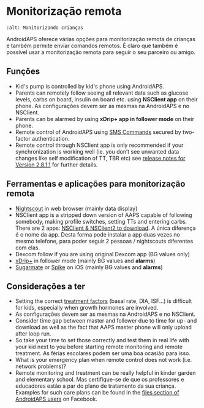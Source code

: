# Monitorização remota

```{image} ../images/KidsMonitoring.png
:alt: Monitorizando crianças
```

AndroidAPS oferece várias opções para monitorização remota de crianças e também permite enviar comandos remotos. É claro que também é possível usar a monitorização remota para seguir o seu parceiro ou amigo.

## Funções

- Kid's pump is controlled by kid's phone using AndroidAPS.
- Parents can remotely follow seeing all relevant data such as glucose levels, carbs on board, insulin on board etc. using **NSClient app** on their phone. As configurações devem ser as mesmas na AndroidAPS e no NSClient.
- Parents can be alarmed by using **xDrip+ app in follower mode** on their phone.
- Remote control of AndroidAPS using [SMS Commands](../Children/SMS-Commands.md) secured by two-factor authentication.
- Remote control through NSClient app is only recommended if your synchronization is working well (ie. you don’t see unwanted data changes like self modification of TT, TBR etc) see [release notes for Version 2.8.1.1](../Installing-AndroidAPS/Releasenotes.md#important-hints) for further details.

## Ferramentas e aplicações para monitorização remota

- [Nightscout](https://nightscout.github.io/) in web browser (mainly data display)
- NSClient app is a stripped down version of AAPS capable of following somebody, making profile switches, setting TTs and entering carbs. There are 2 apps:  [NSClient & NSClient2 to download](https://github.com/nightscout/AndroidAPS/releases/). A única diferença é o nome da app. Desta forma pode instalar a app duas vezes no mesmo telefone, para poder seguir 2 pessoas / nightscouts diferentes com elas.
- Dexcom follow if you are using original Dexcom app (BG values only)
- [xDrip+](../Configuration/xdrip.md) in follower mode (mainly BG values and **alarms**)
- [Sugarmate](https://sugarmate.io/) or [Spike](https://spike-app.com/) on iOS (mainly BG values and **alarms**)

## Considerações a ter

- Setting the correct [treatment factors](../Getting-Started/FAQ.md#how-to-begin) (basal rate, DIA, ISF...) is difficult for kids, especially when growth hormones are involved.
- As configurações devem ser as mesmas na AndroidAPS e no NSClient.
- Consider time gap between master and follower due to time for up- and download as well as the fact that AAPS master phone will only upload after loop run.
- So take your time to set those correctly and test them in real life with your kid next to you before starting remote monitoring and remote treatment. As férias escolares podem ser uma boa ocasião para isso.
- What is your emergency plan when remote control does not work (i.e. network problems)?
- Remote monitoring and treatment can be really helpful in kinder garden and elementary school. Mas certifique-se de que os professores e educadores estão a par do plano de tratamento da sua criança. Examples for such care plans can be found in the [files section of AndroidAPS users](https://www.facebook.com/groups/AndroidAPSUsers/files/) on Facebook.
